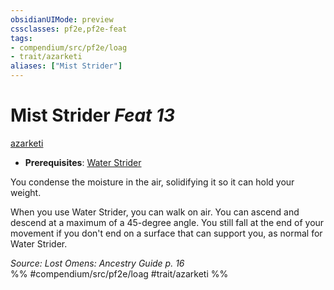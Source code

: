 ```yaml
---
obsidianUIMode: preview
cssclasses: pf2e,pf2e-feat
tags:
- compendium/src/pf2e/loag
- trait/azarketi
aliases: ["Mist Strider"]
---
```

# Mist Strider  *Feat 13*  
[azarketi](rules/traits/azarketi-loag.md "Azarketi Ancestry & Heritage Trait")  

- **Prerequisites**: [Water Strider](compendium/feats/water-strider-loag.md)

You condense the moisture in the air, solidifying it so it can hold your weight.

When you use Water Strider, you can walk on air. You can ascend and descend at a maximum of a 45-degree angle. You still fall at the end of your movement if you don't end on a surface that can support you, as normal for Water Strider.

*Source: Lost Omens: Ancestry Guide p. 16*  
%% #compendium/src/pf2e/loag #trait/azarketi %%
